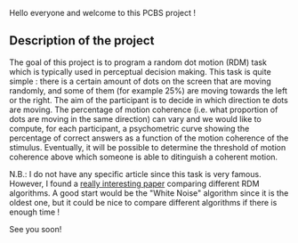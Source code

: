 Hello everyone and welcome to this PCBS project !

## Description of the project

The goal of this project is to program a random dot motion (RDM) task which is typically used in perceptual decision making.
This task is quite simple : there is a certain amount of dots on the screen that are moving randomly, and some of them (for example 25%) are moving towards the left or the right. The aim of the participant is to decide in which direction te dots are moving. 
The percentage of motion coherence (i.e. what proportion of dots are moving in the same direction) can vary and we would like to compute, for each participant, a psychometric curve showing the percentage of correct answers as a function of the motion coherence of the stimulus.
Eventually, it will be possible to determine the threshold of motion coherence above which someone is able to ditinguish a coherent motion.

N.B.: I do not have any specific article since this task is very famous. However, I found a [really interesting paper](https://www.sciencedirect.com/science/article/pii/S004269890900100X) comparing different RDM algorithms. A good start would be the "White Noise" algorithm since it is the oldest one, but it could be nice to compare different algorithms if there is enough time !

See you soon!

